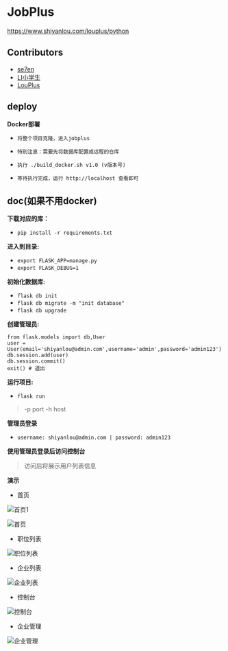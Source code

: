 # JobPlus

https://www.shiyanlou.com/louplus/python

## Contributors

* [se7en](https://github.com/litt1eseven/jobplus)
* [LI小学生](https://github.com/Jupiter001)
* [LouPlus](https://github.com/LouPlus)

## deploy
**Docker部署**

- `将整个项目克隆，进入jobplus`

- `特别注意：需要先将数据库配置成远程的仓库`

- `执行 ./build_docker.sh v1.0 (v版本号)`

- `等待执行完成，运行 http://localhost 查看即可`

## doc(如果不用docker)
**下载对应的库：** 
- `pip install -r requirements.txt`

**进入到目录:**
- `export FLASK_APP=manage.py`
- `export FLASK_DEBUG=1`

**初始化数据库:**
- `flask db init`
- `flask db migrate -m "init database"`
- `flask db upgrade`

**创建管理员:**
```
from flask.models import db,User
user = User(email='shiyanlou@admin.com',username='admin',password='admin123')
db.session.add(user)
db.session.commit()
exit() # 退出
```

**运行项目:**
- `flask run`
>-p port
 -h host

**管理员登录**
- `username: shiyanlou@admin.com | password: admin123`

**使用管理员登录后访问控制台**
>访问后将展示用户列表信息

**演示**
- 首页

![首页1](https://github.com/litt1eseven/python-project/blob/master/Company%20project/images/QQ20171202-191258-index-1.png)

![首页](https://github.com/litt1eseven/python-project/blob/master/Company%20project/images/QQ20171202-190822-index-joblist.png)

- 职位列表

![职位列表](https://github.com/litt1eseven/python-project/blob/master/Company%20project/images/2017-12-02-093147-jobslist.png)

- 企业列表

![企业列表](https://github.com/litt1eseven/python-project/blob/master/Company%20project/images/2017-12-02-093359-companylist.png)

- 控制台

![控制台](https://github.com/litt1eseven/python-project/blob/master/Company%20project/images/WX20171205-164753%402-2x.png)

- 企业管理

![企业管理](https://github.com/litt1eseven/python-project/blob/master/Company%20project/images/WX20171205-164354%402x.png)